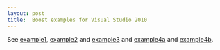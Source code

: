 ```yaml
---
layout: post
title:  Boost examples for Visual Studio 2010
---
```


See [example1](boost_tryout/tree/master/example1),
[example2](boost_tryout/tree/master/example2) and
[example3](boost_tryout/tree/master/example3) and
[example4a](boost_tryout/tree/master/example4a) and
[example4b](boost_tryout/tree/master/example4b).

